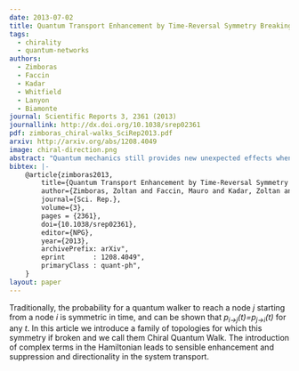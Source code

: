 ```yaml
---
date: 2013-07-02
title: Quantum Transport Enhancement by Time-Reversal Symmetry Breaking
tags:
  - chirality
  - quantum-networks
authors:
  - Zimboras
  - Faccin
  - Kadar
  - Whitfield
  - Lanyon
  - Biamonte
journal: Scientific Reports 3, 2361 (2013)
journallink: http://dx.doi.org/10.1038/srep02361
pdf: zimboras_chiral-walks_SciRep2013.pdf
arxiv: http://arxiv.org/abs/1208.4049
image: chiral-direction.png 
abstract: "Quantum mechanics still provides new unexpected effects when considering the transport of energy and information. Models of continuous time quantum walks, which implicitly use time-reversal symmetric Hamiltonians, have been intensely used to investigate the effectiveness of transport. Here we show how breaking time-reversal symmetry of the unitary dynamics in this model can enable directional control, enhancement, and suppression of quantum transport. Examples ranging from exciton transport to complex networks are presented. This opens new prospects for more efficient methods to transport energy and information."
bibtex: |- 
    @article{zimboras2013,
        title={Quantum Transport Enhancement by Time-Reversal Symmetry Breaking},
        author={Zimboras, Zoltan and Faccin, Mauro and Kadar, Zoltan and Whitfield, James and Lanyon, Ben and Biamonte, Jacob},
        journal={Sci. Rep.},
        volume={3},
        pages = {2361},
        doi={10.1038/srep02361},
        editor={NPG},
        year={2013},
        archivePrefix: arXiv",
        eprint       : 1208.4049",
        primaryClass : quant-ph",
    }
layout: paper
---
```

Traditionally, the probability for a quantum walker to reach a node _j_ starting from a node _i_ is symmetric in time, and can be shown that _p<sub>i&rarr;j</sub>(t)=p<sub>j&rarr;i</sub>(t)_ for any _t_. In this article we introduce a family of topologies for which this symmetry if broken and we call them Chiral Quantum Walk. The introduction of complex terms in the Hamiltonian leads to sensible enhancement and suppression and directionality in the system transport.
